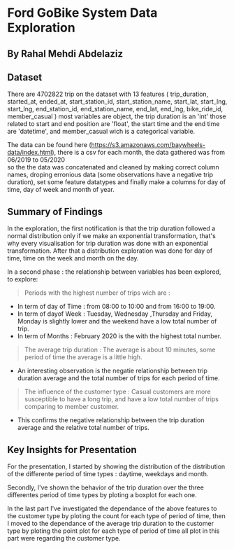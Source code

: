 # Ford GoBike System Data Exploration
## By Rahal Mehdi Abdelaziz

## Dataset


 
There are 4702822 trip on the dataset with 13 features 
( trip_duration, started_at, ended_at, start_station_id, start_station_name, 
start_lat, start_lng, start_lng, end_station_id, end_station_name, end_lat, 
end_lng, bike_ride_id, member_casual ) 
most variables are object, the trip duration is an 'int' those related to start 
and end position are 'float', the start time and the end time are 'datetime', 
and member_casual wich is a categorical variable.

The data can be found here (https://s3.amazonaws.com/baywheels-data/index.html),
there is a csv for each month, the data gathered was from 06/2019 to 05/2020  
so the the data was concatenated and cleaned by making correct column names, 
droping erronious data (some observations have a negative trip duration), 
set some feature datatypes and finally make a columns for day of time, 
day of week and month of year.



## Summary of Findings

In the exploration, the first notification is that the trip duration followed a normal 
distribution only if we make an exponential transformation, that's why every visualisation 
for trip duration was done with an exponential transformation. After that a distribution 
exploration was done for day of time, time on the week and month on the day.

In a second phase : the relationship between variables has been explored, to explore:

> Periods with the highest number of trips wich are : 

* In term of day of Time : from 08:00 to 10:00 and from 16:00 to 19:00.
* In term of dayof Week : Tuesday, Wednesday ,Thursday and Friday, Monday is slightly 
lower and the weekend have a low total number of trip.
* In term of Months : February 2020 is the with the highest total number. 

> The average trip duration : The average is about 10 minutes, some period of time the 
average is a little high.

* An interesting observation is the negatie relationship between trip duration average 
and the total number of trips for each period of time.

> The influence of the customer type : Casual customers are more susceptible to have 
a long trip, and have a low total number of trips comparing to member customer. 

* This confirms the negative relationship between the trip duration average and the relative 
total number of trips.






## Key Insights for Presentation



For the presentation, I started by showing the distribution of the distribution 
of the differente period of time types : daytime, weekdays and month.

Secondly, I've shown the behavior of the trip duration over the three differentes period 
of time types by ploting a boxplot for each one.

In the last part I've investigated the dependance of the above features to the customer type 
by ploting the count for each type of period of time, then I moved to the dependance of the average 
trip duration to the customer type by ploting the point plot for each type of period of time 
all plot in this part were regarding the customer type.






